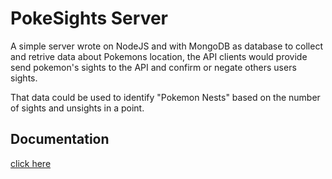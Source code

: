 # PokeSights Server

A simple server wrote on NodeJS and with MongoDB as database to collect and retrive data about Pokemons location, the API clients would provide send pokemon's sights to the API and confirm or negate others users sights.

That data could be used to identify "Pokemon Nests" based on the number of sights and unsights in a point.

## Documentation

[click here](https://documenter.getpostman.com/view/69638/pokesightings/6fWyj8f)
